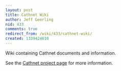 ```yaml
---
layout: post
title: Cathnet Wiki
author: Jeff Geerling
nid: 433
comments: true
redirect_from: /wiki/433/cathnet-wiki/
created: 1339424610
---
```

Wiki containing Cathnet documents and information.

See the <a href="/project/cathnet">Cathnet project page</a> for more information.
